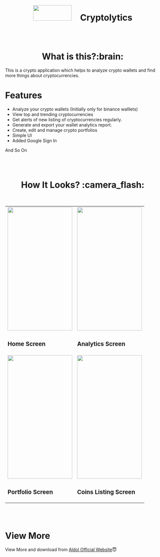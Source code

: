 <h1 align="center"><img src="https://user-images.githubusercontent.com/64122408/148880414-8bfc2600-c16f-469d-a2d9-7ea25c86016b.png" height=50px width=125px>&emsp;Cryptolytics</h1> 
<br/>
<br/>

<h1 align="center"><b>What is this?:brain:</b></h1>

This is a crypto application which helps to analyze crypto wallets and find more things about cryptocurrencies.

# Features
* Analyze your crypto wallets (Initially only for binance walllets)
* View top and trending cryptocurrencies
* Get alerts of new listing of cryptocurrencies regularly.  
* Generate and export your wallet analytics report.
* Create, edit and manage crypto portfolios
* Simple UI
* Added Google Sign In

And So On

<br/>
<br/>

<h1 align="center"><b>How It Looks? :camera_flash:</b></h1>

<br/>

<table>
<tr>
<td><img src="https://aldol.netlify.app/assets/img/header/header-app.png" height="400px" width="210px" /></td>
<td><img src="https://aldol.netlify.app/assets/img/about/about-app.png" height="400px" width="210px" /></td>
</tr>
<tr>
  <td><h3>Home Screen</h3></td>
  <td><h3>Analytics Screen</h3></td>
</tr>

<tr>
<td><img src="https://aldol.netlify.app/assets/img/download/download-app.png" height="400px" width="210px" /></td>
<td><img src="https://user-images.githubusercontent.com/64122408/148881432-d02e0f4e-eb20-4b9a-b144-f9eeb368cd39.png" height="400px" width="210px" /></td>
</tr>
<tr>
  <td><h3>Portfolio Screen</h3></td>
  <td><h3>Coins Listing Screen</h3></td>
</tr>
</table>

<br/>
<br/>

# View More

View More and download from [Aldol Official Website](https://aldol.netlify.app)😇
